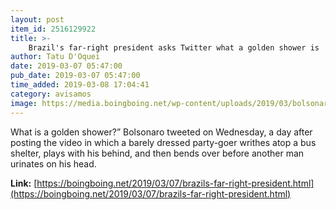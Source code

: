 ```yaml
---
layout: post
item_id: 2516129922
title: >-
    Brazil's far-right president asks Twitter what a golden shower is
author: Tatu D'Oquei
date: 2019-03-07 05:47:00
pub_date: 2019-03-07 05:47:00
time_added: 2019-03-08 17:04:41
category: avisamos
image: https://media.boingboing.net/wp-content/uploads/2019/03/bolsonaro.jpg
---
```


What is a golden shower?” Bolsonaro tweeted on Wednesday, a day after posting the video in which a barely dressed party-goer writhes atop a bus shelter, plays with his behind, and then bends over before another man urinates on his head.

**Link:** [https://boingboing.net/2019/03/07/brazils-far-right-president.html](https://boingboing.net/2019/03/07/brazils-far-right-president.html)

